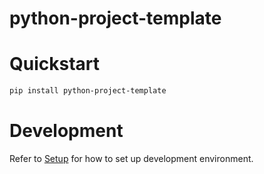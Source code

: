 # python-project-template

# Quickstart

```bash
pip install python-project-template
```

# Development

Refer to [Setup](docs/setup.md) for how to set up development environment.